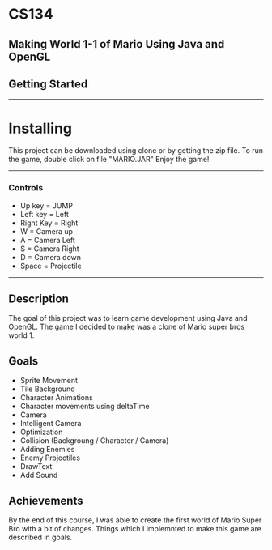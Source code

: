 # CS134
Making World 1-1 of Mario Using Java and OpenGL
---
## Getting Started
---
# Installing
 This project can be downloaded using clone or by getting the zip file.
 To run the game, double click on file "MARIO.JAR"
 Enjoy the game!

---
### Controls
 - Up key = JUMP
 - Left key = Left
 - Right Key = Right
 - W         = Camera up
 - A         = Camera Left
 - S         = Camera Right
 - D         = Camera down
 - Space     = Projectile
 
---
## Description
The goal of this project was to learn game development using Java and OpenGL.
The game I decided to make was a clone of Mario super bros world 1.

## Goals
  * Sprite Movement
  * Tile Background
  * Character Animations
  * Character movements using deltaTime
  * Camera 
  * Intelligent Camera
  * Optimization
  * Collision (Backgroung / Character / Camera) 
  * Adding Enemies
  * Enemy Projectiles
  * DrawText
  * Add Sound
  
## Achievements
 By the end of this course, I was able to create the first world of Mario Super Bro with a bit of changes. Things which I implemnted to make this game are described in goals.
